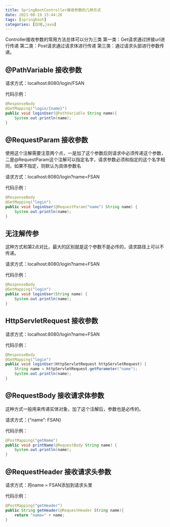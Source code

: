 ```yaml
---
title: SpringBootController接收参数的几种方式
date: 2021-08-19 15:44:26
tags: [springboot]
categories: [后端,java]
---
```


Controller接收参数的常用方法总体可以分为三类
第一类：Get请求通过拼接url进行传递
第二类：Post请求通过请求体进行传递
第三类：通过请求头部进行参数传递。

## @PathVariable 接收参数

请求方式：localhost:8080/login/FSAN

代码示例：
```java
@ResponseBody
@GetMapping("login/{name}")
public void loginUser(@PathVariable String name){
    System.out.println(name);
}
```

## @RequestParam 接收参数

使用这个注解需要注意两个点，一是加了这个参数后则请求中必须传递这个参数，二是@RequestParam这个注解可以指定名字，请求参数必须和指定的这个名字相同，如果不指定，则默认为具体参数名

请求方式：localhost:8080/login?name=FSAN

代码示例：
```java
@ResponseBody
@GetMapping("login")
public void loginUser(@RequestParam("name") String name) {
    System.out.println(name);
}
```

## 无注解传参

这种方式和第2点对比，最大的区别就是这个参数不是必传的，请求路径上可以不传递。

请求方式：localhost:8080/login?name=FSAN

代码示例：
```java
@ResponseBody
@GetMapping("login")
public void loginUser(String name) {
    System.out.println(name);
}
```

## HttpServletRequest 接收参数

请求方式：localhost:8080/login?name=FSAN

代码示例：
```java
@ResponseBody
@GetMapping("login")
public void loginUser(HttpServletRequest httpServletRequest) {
    String name = httpServletRequest.getParameter("name");
    System.out.println(name);
}
```

## @RequestBody 接收请求体参数

这种方式一般用来传递实体对象，加了这个注解后，参数也是必传的。

请求方式：{“name”: FSAN}

代码示例：
```java
@PostMapping("getName")
public void printName(@RequestBody String name) {
    System.out.println(name);
}
```

## @RequestHeader 接收请求头参数

请求方式：将name = FSAN添加到请求头里

代码示例：
```java
@PostMapping("getHeader")
public String getHeader(@RequestHeader String name){
    return "name=" + name;
}
```